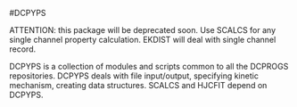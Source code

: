 #DCPYPS

ATTENTION: this package will be deprecated soon.  Use SCALCS for any single channel property calculation. EKDIST will deal with single channel record.

DCPYPS is a collection of modules and scripts common to all the DCPROGS repositories. 
DCPYPS deals with file input/output, specifying kinetic mechanism, creating data structures. 
SCALCS and HJCFIT depend on DCPYPS.

